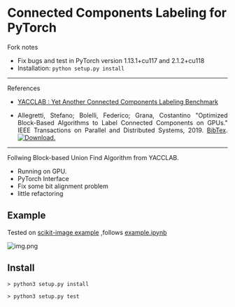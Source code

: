 # Connected Components Labeling for PyTorch

Fork notes
- Fix bugs and test in PyTorch version 1.13.1+cu117 and 2.1.2+cu118
- Installation: `python setup.py install`  

<hr>

References
- [YACCLAB : Yet Another Connected Components Labeling Benchmark](https://github.com/prittt/YACCLAB)

- <p align="justify"> Allegretti, Stefano; Bolelli, Federico; Grana, Costantino "Optimized Block-Based Algorithms to Label Connected Components on GPUs." IEEE Transactions on Parallel and Distributed Systems, 2019. <a title="BibTex" href="http://imagelab.ing.unimore.it/files2/yacclab/YACCLAB_TPDS2019_BibTex.html">BibTex</a>. <a title="Download" href="https://iris.unimore.it/retrieve/handle/11380/1179616/225393/2018_TPDS_Optimized_Block_Based_Algorithms_to_Label_Connected_Components_on_GPUs.pdf"><img src="https://raw.githubusercontent.com/prittt/YACCLAB/master/doc/pdf_logo.png" alt="Download." /></a></p>

<hr>

Follwing Block-based Union Find Algorithm from YACCLAB.

 - Running on GPU.
 - PyTorch Interface
 - Fix some bit alignment problem
 - little refactoring


## Example

Tested on [scikit-image example](https://scikit-image.org/docs/dev/auto_examples/segmentation/plot_label.html) ,follows [example.ipynb](example.ipynb)

![img.png](https://user-images.githubusercontent.com/18730255/95699234-e60daa80-0c7e-11eb-9a1d-6059586c1899.png)

## Install

```
> python3 setup.py install

> python3 setup.py test
```
